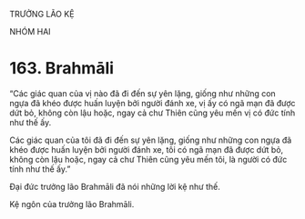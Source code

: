 TRƯỞNG LÃO KỆ

NHÓM HAI

# 163. Brahmāli

“Các giác quan của vị nào đã đi đến sự yên lặng, giống như những con ngựa đã khéo được huấn luyện bởi người đánh xe, vị ấy có ngã mạn đã được dứt bỏ, không còn lậu hoặc, ngay cả chư Thiên cũng yêu mến vị có đức tính như thế ấy.

Các giác quan của tôi đã đi đến sự yên lặng, giống như những con ngựa đã khéo được huấn luyện bởi người đánh xe, tôi có ngã mạn đã được dứt bỏ, không còn lậu hoặc, ngay cả chư Thiên cũng yêu mến tôi, là người có đức tính như thế ấy.”

Đại đức trưởng lão Brahmāli đã nói những lời kệ như thế.

Kệ ngôn của trưởng lão Brahmāli.
